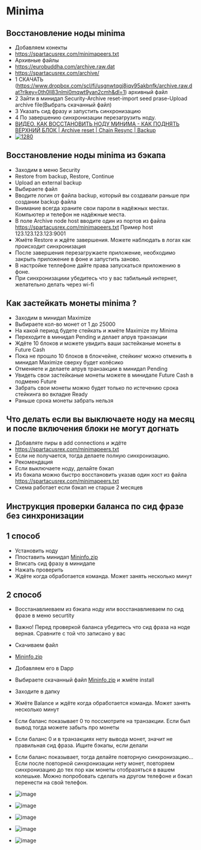 #  Minima
##  Восстановление ноды minima

- Добавляем конекты
- https://spartacusrex.com/minimapeers.txt
- Архивные файлы
- https://eurobuddha.com/archive.raw.dat
- https://spartacusrex.com/archive/
- 1 СКАЧАТЬ (https://www.dropbox.com/scl/fi/usgnwtqgj8jqy95akbnfk/archive.raw.dat?rlkey=0th0ll83nlmi0mqwt9yan2cmh&dl=1) архивный файл
- 2 3айти в минидап Security-Archive reset-import seed prase-Upload archive file(Выбрать скачанный файл)
- 3 Указать сид фразу и запустить синхронизацию
- 4 По завершению синхронизации перезагрузить ноду.
- [ВИДЕО. КАК ВОССТАНОВИТЬ НОДУ МИНИМА - КАК ПОДНЯТЬ ВЕРХНИЙ БЛОК | Archive reset | Chain Resync | Backup](https://www.youtube.com/watch?v=Y4V5s16ItN0) 
- [![1280](https://github.com/Webzarium/test1/assets/122037228/b74d2c9d-9840-47db-af31-fc898af0b84d)](https://www.youtube.com/watch?v=Y4V5s16ItN0 "1280")

##  Восстановление ноды minima из бэкапа
- Заходим в меню Security
- Restore from backup, Restore, Continue
- Upload an external backup
- Выбираете файл
- Вводите логин от файла backup,  который вы создавали раньше при создании backup файла
- Внимание всегда храните свои пароли в надёжных местах. Компьютер и телефон не надёжные места.
- В поле Archive node host вводите один из портов из файла  https://spartacusrex.com/minimapeers.txt
  Пример host  123.123.123.123:9001
- Жмёте Restore и ждёте  завершения. Можете наблюдать в логах как происходит синхронизация  
- После завершения перезагружаете приложение, необходимо закрыть приложение в фоне и запустить заново.
- В настройке теллефоне дайте права запускаться приложению в фоне.
- При синхронизациии убедитесь что у вас табильный интернет, желательно делать через wi-fi


##  Как застейкать монеты minima ?
- Заходим в минидап Maximize
- Выбираете кол-во монет от 1 до 25000
- На какой период будете стейкать и жмёте Maximize my Minima
- Переходите в минидап Pending и делает апрув транзакции
- Ждёте 10 блоков  и можете увидить ваши застейканые монеты в Future Cash
- Пока не прошло 10 блоков в блокчейне, стейкинг можно отменить в минидап Maximize сверху будет колёсико
- Отменяете и делаете апрув транзакции в минидап Pending 
- Увидеть свои застейканые монеты можете в минидапе Future Cash в подменю Future
- Забрать свои монеты можно будет только по истечению срока стейкинга во вкладке Ready
- Раньше срока монеты забрать нельзя

##  Что делать если вы выключаете ноду на месяц и после включения  блоки не могут догнать
- Добавляте пиры в add connections и ждёте 
- https://spartacusrex.com/minimapeers.txt
- Если не получается, тогда делаете полную синхронизацию.
- Рекомендация 
- Если выключаете ноду, делайте бэкап
- Из бэкапа можно быстро восстановить указав один  хост из файла https://spartacusrex.com/minimapeers.txt
- Схема работает если бэкап не старше 2 месяцев

##  Инструкция проверки баланса по сид фразе без синхронизации
##  1 способ
- Установить ноду 
- Ппоставить минидап  [Mininfo.zip](https://minima.kz/Mininfo.zip)
- Вписать сид фразу в минидапе
- Нажать проверить
- Ждёте когда обработается команда. Может занять несколько минут
##  2 способ
- Восстанавлиеваем из бэкапа ноду или восстанавлиеваем по сид фразе в меню securtity
- Важно!  Перед проверкой баланса убедитесь что сид фраза на ноде верная. Сравните с той что записано у вас
- Скачиваем файл
- [Mininfo.zip](https://minima.kz/Mininfo.zip)
- Добавляем его в Dapp
- Выбираете скачанный файл [Mininfo.zip](https://minima.kz/Mininfo.zip) и жмёте install
- Заходите в дапку
- Жмёте Balance и ждёте когда обработается команда. Может занять несколько минут
- Если баланс показывает 0 то поссмотрите на транзакции. Если был вывод тогда можете забыть про монеты
- Если баланс 0 и в транзакциях нету вывода монет, значит не правильная сид фраза. Ищите бэкапы, если делали
- Если баланс показывает, тогда делайте повторную синхронизацию... Если после повторной синхронизации нету монет, повторяем синхронизацию до тех пор как монеты отобразяться в вашем колешьке. Можно попробовать сделать на другом телефоне и бэкап перенести  на свой телефон.

- ![image](https://github.com/Webzarium/minima/assets/122037228/ea86b178-a842-446e-aef1-5148d489c211)
- ![image](https://github.com/Webzarium/minima/assets/122037228/305ccd54-3b76-49e1-996f-cbf26ecdd966)
- ![image](https://github.com/Webzarium/minima/assets/122037228/88103175-6de9-4218-8cb7-8ac3bad85668)
- ![image](https://github.com/Webzarium/minima/assets/122037228/cb81feb5-4de4-464a-825b-d767d2010dbe)
- ![image](https://github.com/Webzarium/minima/assets/122037228/e9ca4bb6-95df-4d2b-b279-4c6b1267db52)


